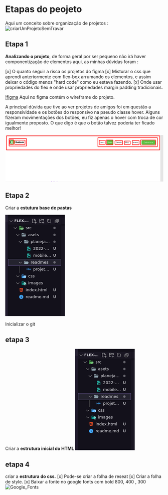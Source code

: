 # Etapas do peojeto
    
Aqui um conceito sobre organização de projetos : 
![criarUmProjetoSemTravar](https://rafinhadev.notion.site/Como-fazer-um-site-sem-travar-f7e14e5b0f60442dba352230d4af08ee)

## Etapa 1 

**Analizando  o projeto**, de forma geral por ser pequeno não irá haver componentização de elementos aqui, as minhas dúvidas foram : 

[x] O quanto seguir a risca os projetos do figma
[x] Misturar o css que aprendi anteriormente com flex-box arrumando os elementos, e assim deixar o código menos "hard code" como eu estava fazendo.
[x] Onde usar propriedades do flex e onde usar propriedades margin padding tradicionais.

[!figma](https://www.figma.com/file/DYk9DZr6urB9MZ4iNt1a61/Desafio-HTML-%2B-CSS?node-id=0%3A1)
Aqui no figma contém o wireframe do projeto.

A principal dúvida que tive ao ver projetos de amigos foi em questão a responsividade e os botões do responsivo na pseudo classe hover. 
Alguns fizeram movimentações dos botões, eu fiz apenas o hover com troca de cor igualmente proposto.
O que digo é que o botão talvez poderia ter ficado melhor! 

![ImagemDaAnalize](../planejamento/2022-11-05_03-09.png)

## Etapa 2

Criar a **estutura base de pastas** 

![EstruturaImagem](../planejamento/estruturaDePastas.png)

Inicializar o git

## etapa 3 

Criar a **estrutura inicial do HTML** 
![CodandoHTML](../planejamento/estruturaDePastas.png)

## etapa 4

criar a **estrutura do css.** 
[x] Pode-se criar a folha de reseat 
[x] Criar a folha de style.
[x] Baixar a fonte no google fonts com bold 800, 400 , 300
![Google_Fonts](https://fonts.google.com/specimen/Public+Sans?query=public+sans)
